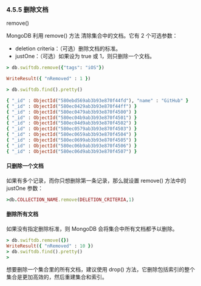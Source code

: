 ### 4.5.5  删除文档

remove()

MongoDB 利用 remove() 方法 清除集合中的文档。它有 2 个可选参数：

- deletion criteria：（可选）删除文档的标准。
- justOne：（可选）如果设为 true 或 1，则只删除一个文档。

```ruby
> db.swiftdb.remove({"tags": "iOS"})

WriteResult({ "nRemoved" : 1 })

> db.swiftdb.find().pretty()

{ "_id" : ObjectId("580ebd569ab3b93e870f44fd"), "name" : "GitHub" }
{ "_id" : ObjectId("580ec0429ab3b93e870f44ff") }
{ "_id" : ObjectId("580ec0479ab3b93e870f4500") }
{ "_id" : ObjectId("580ec04b9ab3b93e870f4501") }
{ "_id" : ObjectId("580ec04d9ab3b93e870f4502") }
{ "_id" : ObjectId("580ec0579ab3b93e870f4503") }
{ "_id" : ObjectId("580ec0659ab3b93e870f4504") }
{ "_id" : ObjectId("580ec0699ab3b93e870f4505") }
{ "_id" : ObjectId("580ec06b9ab3b93e870f4506") }
{ "_id" : ObjectId("580ec06d9ab3b93e870f4507") }
```
#### 只删除一个文档
如果有多个记录，而你只想删除第一条记录，那么就设置 remove() 方法中的 justOne 参数：
```ruby
>db.COLLECTION_NAME.remove(DELETION_CRITERIA,1)
```
#### 删除所有文档
如果没有指定删除标准，则 MongoDB 会将集合中所有文档都予以删除。
```ruby
> db.swiftdb.remove({})
WriteResult({ "nRemoved" : 10 })
> db.swiftdb.find().pretty()
> 

```
想要删除一个集合里的所有文档，建议使用 drop() 方法，它删除包括索引的整个集合是更加高效的，然后重建集合和索引。 